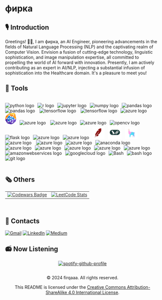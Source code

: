 <!-- <h3 align="left", style="font-family:  Consolas, monospace;"><b>Tech : </b></h3> -->

# фирка

## 🎙️ Introduction

Greetings! 👋🏼, I am фирка, an AI Engineer, pioneering advancements in the fields of Natural Language Processing (NLP) and the captivating realm of Computer Vision. Envision a fusion of cutting-edge technology, linguistic sophistication, and image manipulation expertise, all committed to propelling the world of AI forward with innovation. Presently, I am actively contributing as an expert in AI/NLP, injecting a substantial infusion of sophistication into the Healthcare domain. It's a pleasure to meet you!


## 🔩 Tools
<br>

<div align="center">
<div align="left">
  <img src="https://cdn.jsdelivr.net/gh/devicons/devicon/icons/python/python-original.svg" height="40" alt="python logo"  />
<img width="3" />
  <img src="https://cdn.jsdelivr.net/gh/devicons/devicon/icons/r/r-original.svg" height="40" alt="r logo"  />
<img width="3" />
  <img src="https://cdn.jsdelivr.net/gh/devicons/devicon/icons/jupyter/jupyter-original.svg" height="40" alt="jupyter logo"  />
<img width="3" />
  <img src="https://cdn.jsdelivr.net/gh/devicons/devicon/icons/numpy/numpy-original.svg" height="40" alt="numpy logo"  />
<img width="3" />
  <img src="https://cdn.jsdelivr.net/gh/devicons/devicon/icons/pandas/pandas-original.svg" height="40" width="52" alt="pandas logo"  />
<img width="3" />
  <img src="https://upload.wikimedia.org/wikipedia/commons/thumb/0/05/Scikit_learn_logo_small.svg/1200px-Scikit_learn_logo_small.svg.png" height="40" width="58" alt="pandas logo"/> 
<img width="3" />
  <img src="https://upload.wikimedia.org/wikipedia/commons/thumb/2/2d/Tensorflow_logo.svg/1200px-Tensorflow_logo.svg.png" height="40" width="40" alt="tensorflow logo"/> 
<img width="3" />
  <img src="https://img.stackshare.io/service/5601/keras.png" height="40" width="40" alt="tensorflow logo"/>
<img width="3" />
  <img src="https://freepngimg.com/save/72540-network-neural-recurrent-deep-database-pytorch-artificial/1200x1200" height="40" width="45" alt="azure logo"/>
<img width="3" />
  <img src="https://raw.githubusercontent.com/pyg-team/pyg_sphinx_theme/master/pyg_sphinx_theme/static/img/pyg_logo.png" height="36" width="36" alt="azure logo"/>
<img width="3" />
  <img src="https://avatars.githubusercontent.com/u/58386951?v=4&s=400" height="40" width="40" alt="azure logo"  />
<img width="3" /> 
  <img src="https://upload.wikimedia.org/wikipedia/commons/thumb/8/86/Google_JAX_logo.svg/1200px-Google_JAX_logo.svg.png" height="35" width="52" alt="azure logo"/>
<img width="3" />
  <img src="https://raw.githubusercontent.com/wandb/assets/main/wandb-dots-logo.svg" height="36" width="52" alt="azure logo"/>
<img width="3" />
  <img src="https://cdn.jsdelivr.net/gh/devicons/devicon/icons/opencv/opencv-original.svg" height="40" alt="opencv logo"  />
<img width="3" />
  <img src="https://cdn.jsdelivr.net/gh/devicons/devicon/icons/flask/flask-original.svg" height="40" alt="flask logo"  />
<img width="3" />
  <img src="https://onnxruntime.ai/images/ONNX-Icon.png" height="40" width="40" alt="azure logo"/>
<img width="3" />
    <img src="https://huggingface.co/datasets/huggingface/brand-assets/resolve/main/hf-logo.png" height="40" width="40" alt="azure logo"/>
<img width="3" />
    <img src="./images/5270.png" height="40" width="40" alt="azure logo"/>
<img width="3" />
    <img src="./images/0521174.png" height="45" width="45" alt="azure logo"/>
<img width="3" />
    <img src="./images/oqVQ04b5KiGt5WOWJmYt8.png" height="40" width="40" alt="azure logo"/>
<img width="3" />
    <img src="https://streamlit.io/images/brand/streamlit-mark-color.svg" height="40" width="40" alt="azure logo"/>
<img width="3"> 
    <img src="https://innovationyourself.com/wp-content/uploads/2021/10/rasa.png" height="40" width="40" alt="azure logo" />
<img width="3" />
    <img src="https://miro.medium.com/v2/resize:fit:513/1*aeXlwnOS3DvVHiMVgBZbpQ.png" height="40" width="40" alt="azure logo" />
<img width="3" />
  <img src="https://cdn.jsdelivr.net/gh/devicons/devicon/icons/anaconda/anaconda-original.svg" height="40" alt="anaconda logo"  />
<img width="3" />
    <img src="https://www.bluematador.com/hs-fs/hubfs/blog/new/How%20Many%20Packets%20per%20Second%20PPS%20in%20Amazon%20EC2/BM-EC2-post-icon.png?width=200&name=BM-EC2-post-icon.png" height="40" width="40" alt="azure logo"/>
<img width="3" />
    <img src="https://seeklogo.com/images/A/azure-machine-learning-service-logo-445C459FD8-seeklogo.com.png" height="40" width="40" alt="azure logo"/>
<img width="3" />
    <img src="https://seeklogo.com/images/O/open-ai-logo-8B9BFEDC26-seeklogo.com.png" height="40" width="40" alt="azure logo"/>
<img width="3" />
    <img src="https://seeklogo.com/images/C/chroma-logo-FB287847E7-seeklogo.com.png" height="35" width="40" alt="azure logo"/>
<img width="3" />
  <img src="https://cdn.jsdelivr.net/gh/devicons/devicon/icons/azure/azure-original.svg" height="40" alt="azure logo"  />
<img width="3" />
  <img src="https://cdn.jsdelivr.net/gh/devicons/devicon/icons/amazonwebservices/amazonwebservices-original-wordmark.svg" height="40" alt="amazonwebservices logo"  />
<img width="3" />
  <img src="https://cdn.jsdelivr.net/gh/devicons/devicon/icons/googlecloud/googlecloud-original.svg" height="40" alt="googlecloud logo"  />
<img width="3" />
    <img src="https://cdn3d.iconscout.com/3d/free/thumb/free-docker-5645891-4695749.png?f=webp" alt="Bash" height="50" width="50" />
<img width="3" />
  <img src="https://cdn.jsdelivr.net/gh/devicons/devicon/icons/bash/bash-original.svg" height="40" alt="bash logo"  />
<img width="3" />
  <img src="https://cdn.jsdelivr.net/gh/devicons/devicon/icons/git/git-original.svg" height="40" alt="git logo"  />
</div>

</div>

<br>

<!-- ## <b>Statistics</b>

<img src="https://myreadme.vercel.app/api/embed/firqaaa?panels=userstatistics,toplanguages,commitgraph" alt="reimaginedreadme" />

<br> -->


## 🗞️ <b>Others</b>

<table align="center" style="opacity: 0.9;">
    <tr>
        <td>
            <a href="https://www.codewars.com/users/firqaaa">
                <img src="https://www.codewars.com/users/firqaaa/badges/small" alt="Codewars Badge">
            </a>
        </td>
        <td>
            <a href="https://github.com/firqaaa/github-readme">
                <img src="https://leetcode-stats-six.vercel.app/api?username=firqaaa" alt="LeetCode Stats">
            </a>
        </td>
    </tr>
</table>


<br>

<!-- <table align="center">
  <tr>
    <td><img alt="competition" src="https://road-to-kaggle-grandmaster.vercel.app/api/badges/firqaaa/competition/light"></td>
    <td><img alt="dataset" src="https://road-to-kaggle-grandmaster.vercel.app/api/badges/firqaaa/dataset/light"></td>
    <td><img alt="notebook" src="https://road-to-kaggle-grandmaster.vercel.app/api/badges/firqaaa/notebook/light"></td>
    <td><img alt="discussion" src="https://road-to-kaggle-grandmaster.vercel.app/api/badges/firqaaa/discussion/light"></td>
  </tr>
</table> -->

## 📮 <b>Contacts</b>
[![Gmail](https://img.shields.io/badge/-Gmail-c14438?style=flat&logo=Gmail&logoColor=white)](mailto:firqa.arasyi@kalbecorp.com) [![LinkedIn](https://img.shields.io/badge/LinkedIn-%230077B5.svg?logo=linkedin&logoColor=white)](https://linkedin.com/in/firqaana) [![Medium](https://img.shields.io/badge/Medium-12100E?logo=medium&logoColor=white)](https://medium.com/@firqaaa)

###

## 📻 <b>Now Listening </b>
<div align="center">

  [![spotify-github-profile](https://spotify-github-profile.vercel.app/api/view?uid=31ka2ltibsixwhlhexeylvwhep7i&cover_image=true&theme=novatorem&show_offline=true&background_color=121212&interchange=false&bar_color=53b14f&bar_color_cover=true)](https://spotify-github-profile.vercel.app/api/view?uid=31ka2ltibsixwhlhexeylvwhep7i&redirect=true)

</div>

<!-- ## Copyright -->

##
<div align="center">
  © 2024 firqaaa. All rights reserved.

  This README is licensed under the [Creative Commons Attribution-ShareAlike 4.0 International License](https://creativecommons.org/licenses/by-sa/4.0/).
</div>
